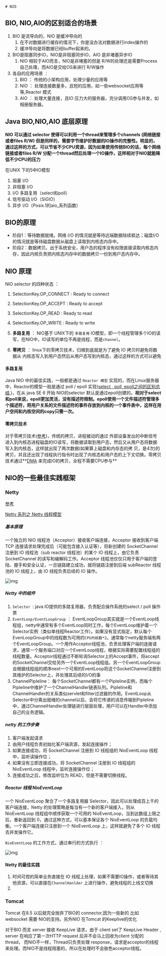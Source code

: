	# NIO

## BIO, NIO,AIO的区别适合的场景

1. BIO 是流导向的，NIO 是缓冲导向的
   1. 在不对数据进行缓存的情况下，你是没办法对数据进行index操作的
   2. 缓冲导向是将数据已经buffer起来的。
2. BIO是阻塞同步IO，NIO是非阻塞同步IO，AIO 是非堵塞异步IO
   1. NIO 相较于AIO而言，NIO是非堵塞的但是 R/W的处理还是需要Process 自己处理，而AIO是交给OS来进行 R/W操作
3. 各自的应用场景 ：
   1. BIO ： 传统的小架构应用，处理少量的应用等
   2. NIO ： 处理连接数量多，且短的应用，如一些websocket应用等等,Reactor 模式
   3. AIO ： 处理大量连接，且IO 压力大的服务器，充分调用OS参与并发，如相册服务器。

## Java BIO,NIO,AIO 底层原理

**NIO 可以通过 selector 使得可以利用一个thread来管理多个channels (网络链接或者files R/W) 但是同样的，需要字节维护好数据的IO操作的完整性。明显的，通过这样的方式，可以节省不少CPU资源，因为如果使用传统BIO的话，每个网络链接或者files R/W 分配一个thread然后处理一个IO操作，这样相对于NIO就能降低不少CPU的压力** 



在UNIX 下的5中IO模型 

1. 阻塞 I/O
2. 非阻塞 I/O
3. I/O 多路复用（select和poll）
4. 信号驱动 I/O（SIGIO）
5. 异步 I/O（Posix.1的aio_系列函数）



## BIO的原理

- 阶段1：等待数据就绪。网络 I/O 的情况就是等待远端数据陆续抵达；磁盘I/O的情况就是等待磁盘数据从磁盘上读取到内核态内存中。
- 阶段2：数据拷贝。出于系统安全，用户态的程序没有权限直接读取内核态内存，因此内核负责把内核态内存中的数据拷贝一份到用户态内存中。



## NIO 原理



NIO selector 的四种状态 ：

1. SelectionKey.OP_CONNECT : Ready to connect 
2. SelectionKey.OP_ACCEPT : Ready to accept 
3. SelectionKey.OP_READ : Ready to read
4. SelectionKey.OP_WRITE : Ready to write



1. **多路复用** ： NIO基于 UNIX下的 `多路复用` IO模型，即一个线程管理多个IO的读写，在NIO中，IO读写的单位不再是线程，而是`channel`。 
2. **零拷贝**  ：  linux下的零拷贝技术，归根到底就是为了避免 IO 拷贝时避免将数据从 内核态写入到用户态然后从用户态写到内核态，通过这样的方式可以避免

#### 多路复用

Java NIO 中的最佳实践，一般都是通过 `Reactor 模型` 实现的，而在Linux服务器中，Reactor的模型一般是通过 poll / epoll 实现([select , poll, epoll之间的区别总结 ](https://www.cnblogs.com/Anker/p/3265058.html))，在从 java SE 6 开始 NIO的selector 默认是通过epoll创建的。**相对于select和poll来说，epoll更加灵活，没有描述符限制。epoll使用一个文件描述符管理多个描述符，将用户关系的文件描述符的事件存放到内核的一个事件表中，这样在用户空间和内核空间的copy只需一次。** 

#### 零拷贝技术

对于零拷贝技术([参考](https://juejin.im/entry/59b740fdf265da06633d02cf))，传统的拷贝，进程被动的通过 外部设备发出的中断信号进入到内核态进程磁盘的IO读写，将数据读取到用户态，然后又从用户态将数据写入到内核态，这样就出现了两次数据(如果算上磁盘和内存态的拷 贝，是4次)的拷贝，并且还出现了线程执行指令时出现了内核态和用户态的上下文切换。零拷贝技术通过**[DMA](https://www.jianshu.com/p/870bbbd0f20e) 来完成IO的拷贝，全程不需要CPU参与** 

## NIO的一些最佳实践框架

### Netty

[参考](https://www.quora.com/How-does-a-Netty-server-handle-requests)

[Netty 系列之 Netty 线程模型](https://www.infoq.cn/article/netty-threading-model)

##### 基本原理 

一个独立的 NIO 线程池（Acceptor）接收客户端连接，Acceptor 接收到客户端 TCP 连接请求处理完成后（可能包含接入认证等），将新创建的 SocketChannel 注册到 IO 线程池（sub reactor 线程池）的某个 IO 线程上，由它负责 SocketChannel 的读写和编解码工作。Acceptor 线程池仅仅只用于客户端的登陆、握手和安全认证，一旦链路建立成功，就将链路注册到后端 subReactor 线程池的 IO 线程上，由 IO 线程负责后续的 IO 操作。

![img](https://static001.infoq.cn/resource/image/a4/95/a46b34a7b47249a31b6bcb8a486c9495.png)

##### Netty 中的组件

1. `Selector `:  java IO提供的多路复用器，负责配合操作系统的select / poll 操作票
2. `EventLoop/EventLoopGroup`  ： EventLoopGroup其实就是一个EventLoop线程组，netty中通常有多个EventLoop同时工作，每个EventLoop维护着一个Selector实例（类似单线程Reactor工作）。如果没有显式指定，默认每个EvenLoopGroup中的线程数为可用的`CPU内核数*2`。通常每个netty服务端有两个EventLoopGroup。一个用作Acceptor线程池，负责处理客户端的连接请求，通常一个服务端口对应一个EventLoop线程，根据实际需要配置线程组的线程数量。Acceptor线程通过不断轮询Selector上的Accept事件，将accept的SocketChannel交给另外一个EventLoop线程组。另一个EventLoopGroup会根据线程组的顺序next一个可用的EventLoop将这个SocketChannel注册到其维护的Selector上，并处理其后续的I/O的事
3. ChannelPipleline： 每个SocketChannel都有一个Pipleline实例，而每个Pipleline中维护了一个ChannelHandler链表队列。Pipleline和ChannelHandler的关系类似servlet和filter过滤器的作用。EventLoop从Selector中分离出就绪的channel以后，会将它传递的消息传输到Pipleline中，通过ChannelHandler处理链进行层层处理，用户可以在Handler中添加自己的业务逻辑。

##### netty 的工作步奏

1. 客户端发起请求
2. 由用户线程负责初始化客户端资源，发起连接操作；
3. 如果连接成功，将 SocketChannel 注册到 IO 线程组的 NioEventLoop 线程中，监听读操作位；
4. 如果没有立即连接成功，将 SocketChannel 注册到 IO 线程组的 NioEventLoop 线程中，监听连接操作位；
5. 连接成功之后，修改监听位为 READ，但是不需要切换线程。

##### Reactor 线程 NioEventLoop

一个 NioEventLoop 聚合了一个多路复用器 Selector，因此可以处理成百上千的客户端连接，Netty 的处理策略是每当有一个新的客户端接入，则从 NioEventLoop 线程组中顺序获取一个可用的 NioEventLoop，当到达数组上限之后，重新返回到 0，通过这种方式，可以基本保证各个 NioEventLoop 的负载均衡。一个客户端连接只注册到一个 NioEventLoop 上，这样就避免了多个 IO 线程去并发操作它。



`NioEventLoop` 的工作方式，通过串行的方式执行 ：  

![img](https://static001.infoq.cn/resource/image/c9/49/c9cea26e2e1d13f7b9c2f44b101d3f49.png)

#### Netty 的最佳实践

1. 时间可控的简单业务直接在 IO 线程上处理，如果不需要IO操作，或者等待其他资源，可以直接在`ChannelHanlder` 上进行操作，避免线程的上线文切换
2. 



### Tomcat 

Tomcat 在8.5 以后就完全抛弃了BIO的 connector,因为一些新的 比如 websocket 需要 NIO的支持。另外NIO 在Tomcat 的Keeplive的优化

对于BIO 而言 server 接收 KeepLive 请求，由于 client set了 KeepLive Header , server 在响应了第一次HTTP request 后并不会马上回收为client 分配的 thread， 而NIO不一样，Thread只负责处理 response，请求是acceptor的线程来处理。而NIO不是线程阻塞的，所以在处理时不会肤色acceptor线程。

